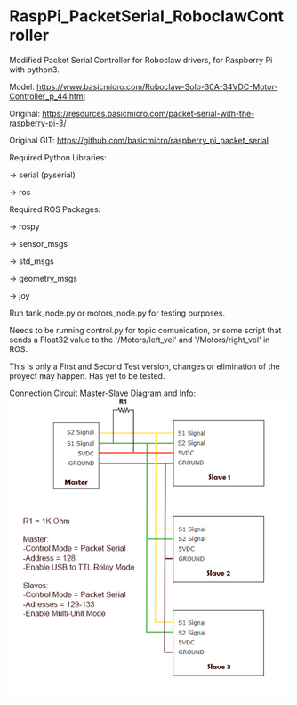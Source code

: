 # RaspPi_PacketSerial_RoboclawController
Modified Packet Serial Controller for Roboclaw drivers, for Raspberry Pi with python3.


Model: 
https://www.basicmicro.com/Roboclaw-Solo-30A-34VDC-Motor-Controller_p_44.html

Original: 
https://resources.basicmicro.com/packet-serial-with-the-raspberry-pi-3/

Original GIT:
https://github.com/basicmicro/raspberry_pi_packet_serial


Required Python Libraries:

-> serial (pyserial)

-> ros

Required ROS Packages:

-> rospy

-> sensor_msgs

-> std_msgs

-> geometry_msgs

-> joy

Run tank_node.py or motors_node.py for testing purposes.

Needs to be running control.py for topic comunication, or some script that sends a Float32 value to the '/Motors/left_vel' and '/Motors/right_vel' in ROS.

This is only a First and Second Test version, changes or elimination of the proyect may happen. Has yet to be tested.

Connection Circuit Master-Slave Diagram and Info:
![alt text](https://github.com/A00517153/RaspPi_PacketSerial_RoboclawController/blob/main/image.jpg?raw=true)
